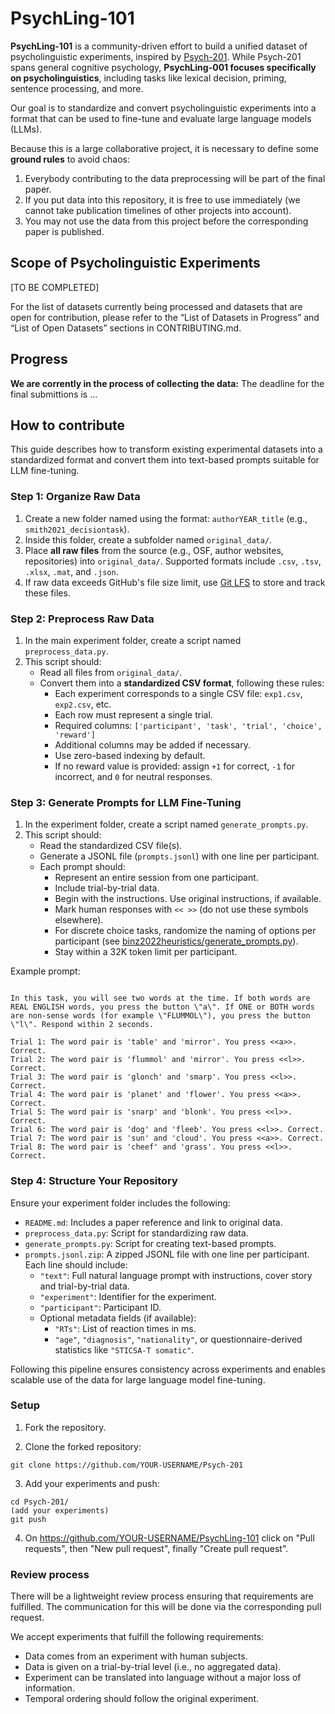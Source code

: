 # PsychLing-101

**PsychLing-101** is a community-driven effort to build a unified dataset of psycholinguistic experiments, inspired by [Psych-201](https://github.com/marcelbinz/Psych-201). While Psych-201 spans general cognitive psychology, **PsychLing-001 focuses specifically on psycholinguistics**, including tasks like lexical decision, priming, sentence processing, and more.

Our goal is to standardize and convert psycholinguistic experiments into a format that can be used to fine-tune and evaluate large language models (LLMs).

Because this is a large collaborative project, it is necessary to define some **ground rules** to avoid chaos:

1. Everybody contributing to the data preprocessing will be part of the final paper.
2. If you put data into this repository, it is free to use immediately (we cannot take publication timelines of other projects into account).
3. You may not use the data from this project before the corresponding paper is published.

## Scope of Psycholinguistic Experiments

[TO BE COMPLETED] 

For the list of datasets currently being processed and datasets that are open for contribution, please refer to the “List of Datasets in Progress” and “List of Open Datasets” sections in CONTRIBUTING.md.
 
## Progress

**We are corrently in the process of collecting the data:** The deadline for the final submittions is ... 

## How to contribute

This guide describes how to transform existing experimental datasets into a standardized format and convert them into text-based prompts suitable for LLM fine-tuning.


### Step 1: Organize Raw Data

1. Create a new folder named using the format: `authorYEAR_title` (e.g., `smith2021_decisiontask`).
2. Inside this folder, create a subfolder named `original_data/`.
3. Place **all raw files** from the source (e.g., OSF, author websites, repositories) into `original_data/`. Supported formats include `.csv`, `.tsv`, `.xlsx`, `.mat`, and `.json`.
4. If raw data exceeds GitHub's file size limit, use [Git LFS](https://git-lfs.com/) to store and track these files.


### Step 2: Preprocess Raw Data

1. In the main experiment folder, create a script named `preprocess_data.py`.
2. This script should:
   - Read all files from `original_data/`.
   - Convert them into a **standardized CSV format**, following these rules:
     - Each experiment corresponds to a single CSV file: `exp1.csv`, `exp2.csv`, etc.
     - Each row must represent a single trial.
     - Required columns: `['participant', 'task', 'trial', 'choice', 'reward']`
     - Additional columns may be added if necessary.
     - Use zero-based indexing by default.
     - If no reward value is provided: assign `+1` for correct, `-1` for incorrect, and `0` for neutral responses.


### Step 3: Generate Prompts for LLM Fine-Tuning

1. In the experiment folder, create a script named `generate_prompts.py`.
2. This script should:
   - Read the standardized CSV file(s).
   - Generate a JSONL file (`prompts.jsonl`) with one line per participant.
   - Each prompt should:
     - Represent an entire session from one participant.
     - Include trial-by-trial data.
     - Begin with the instructions. Use original instructions, if available.
     - Mark human responses with `<< >>` (do not use these symbols elsewhere).
     - For discrete choice tasks, randomize the naming of options per participant (see [binz2022heuristics/generate_prompts.py](https://github.com/marcelbinz/Psych-201/tree/main/binz2022heuristics/generate_prompts.py)).
     - Stay within a 32K token limit per participant.

Example prompt:

~~~

In this task, you will see two words at the time. If both words are REAL ENGLISH words, you press the button \"a\". If ONE or BOTH words are non-sense words (for example \"FLUMMOL\"), you press the button \"l\". Respond within 2 seconds.

Trial 1: The word pair is 'table' and 'mirror'. You press <<a>>. Correct.
Trial 2: The word pair is 'flummol' and 'mirror'. You press <<l>>. Correct.
Trial 3: The word pair is 'glonch' and 'smarp'. You press <<l>>. Correct.
Trial 4: The word pair is 'planet' and 'flower'. You press <<a>>. Correct.
Trial 5: The word pair is 'snarp' and 'blonk'. You press <<l>>. Correct.
Trial 6: The word pair is 'dog' and 'fleeb'. You press <<l>>. Correct.
Trial 7: The word pair is 'sun' and 'cloud'. You press <<a>>. Correct.
Trial 8: The word pair is 'cheef' and 'grass'. You press <<l>>. Correct.

~~~

### Step 4: Structure Your Repository

Ensure your experiment folder includes the following:

- `README.md`: Includes a paper reference and link to original data. 
- `preprocess_data.py`: Script for standardizing raw data.
- `generate_prompts.py`: Script for creating text-based prompts.
- `prompts.jsonl.zip`: A zipped JSONL file with one line per participant. Each line should include:
  - `"text"`: Full natural language prompt with instructions, cover story and trial-by-trial data.
  - `"experiment"`: Identifier for the experiment.
  - `"participant"`: Participant ID.
  - Optional metadata fields (if available):
    - `"RTs"`: List of reaction times in ms.
    - `"age"`, `"diagnosis"`, `"nationality"`, or questionnaire-derived statistics like `"STICSA-T somatic"`.


Following this pipeline ensures consistency across experiments and enables scalable use of the data for large language model fine-tuning.




### Setup

1. Fork the repository.
   
3. Clone the forked repository:
~~~
git clone https://github.com/YOUR-USERNAME/Psych-201
~~~

3. Add your experiments and push:

~~~
cd Psych-201/
(add your experiments)
git push
~~~

4. On https://github.com/YOUR-USERNAME/PsychLing-101 click on "Pull requests", then "New pull request", finally "Create pull request".


### Review process

There will be a lightweight review process ensuring that requirements are fulfilled. The communication for this will be done via the corresponding pull request.

We accept experiments that fulfill the following requirements:

* Data comes from an experiment with human subjects.
* Data is given on a trial-by-trial level (i.e., no aggregated data).
* Experiment can be translated into language without a major loss of information.
* Temporal ordering should follow the original experiment.


